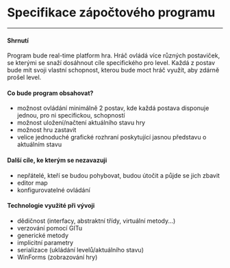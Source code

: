 # Specifikace zápočtového programu
--------------------------
#### Shrnutí
Program bude real-time platform hra. Hráč ovládá více různých postaviček, se kterými
se snaží dosáhnout cíle specifického pro level. Každá z postav bude mít svoji vlastní
schopnost, kterou bude moct hráč využít, aby zdárně prošel level.

#### Co bude program obsahovat?
- možnost ovládání minimálně 2 postav, kde každá postava disponuje jednou, pro ni specifickou, schopností
- možnost uložení/načtení aktuálního stavu hry
- možnost hru zastavit
- velice jednoduché grafické rozhraní poskytující jasnou představu o aktuálním stavu
#### Další cíle, ke kterým se nezavazuji
- nepřátelé, kteří se budou pohybovat, budou útočit a půjde se jich zbavit
- editor map
- konfigurovatelné ovládání

#### Technologie využité při vývoji
- dědičnost (interfacy, abstraktní třídy, virtuální metody...)
- verzování pomocí GITu
- generické metody
- implicitní parametry
- serializace (ukládání levelů/aktuálního stavu)
- WinForms (zobrazování hry)
